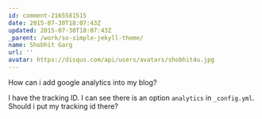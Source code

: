```yaml
---
id: comment-2165581515
date: 2015-07-30T18:07:43Z
updated: 2015-07-30T18:07:43Z
_parent: /work/so-simple-jekyll-theme/
name: Shobhit Garg
url: ''
avatar: https://disqus.com/api/users/avatars/shobhit4u.jpg
---
```


How can i add google analytics into my blog?

I have the tracking ID. I can see there is an option `analytics` in
`_config.yml`. Should i put my tracking id there?
